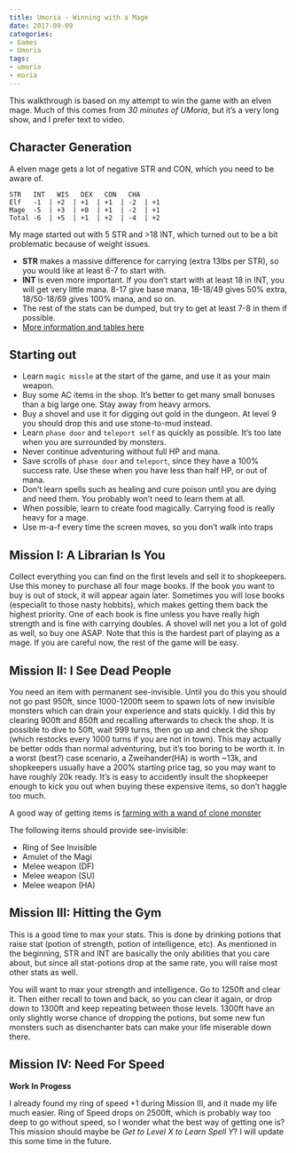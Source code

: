 ```yaml
---
title: Umoria - Winning with a Mage
date: 2017-09-09
categories:
- Games
- Umoria
tags:
- umoria
- moria
---
```


This walkthrough is based on my attempt to win the game with an elven mage. Much
of this comes from <em>30 minutes of UMoria</em>, but it’s a very long show, and I
prefer text to video.

## Character Generation
A elven mage gets a lot of negative STR and CON, which you need to be aware of.

```
STR   INT   WIS   DEX   CON   CHA
Elf   -1  | +2  | +1  | +1  | -2  | +1
Mage  -5  | +3  | +0  | +1  | -2  | +1
Total -6  | +5  | +1  | +2  | -4  | +2
```

My mage started out with 5 STR and >18 INT, which turned out to be a bit
problematic because of weight issues.

* **STR** makes a massive difference for carrying (extra 13lbs per STR), so you would like at least 6-7 to start with.
* **INT** is even more important. If you don’t start with at least 18 in INT, you will get very little mana. 8-17 give base mana, 18-18/49 gives 50% extra, 18/50-18/69 gives 100% mana, and so on.
* The rest of the stats can be dumped, but try to get at least 7-8 in them if possible.
* [More information and tables here](http://beej.us/moria/mmspoilers/character.html#attributes)

## Starting out
* Learn `magic missle` at the start of the game, and use it as your main weapon.
* Buy some AC items in the shop. It’s better to get many small bonuses than a big large one. Stay away from heavy armors.
* Buy a shovel and use it for digging out gold in the dungeon. At level 9 you should drop this and use stone-to-mud instead.
* Learn `phase door` and `teleport self` as quickly as possible. It’s too late when you are surrounded by monsters.
* Never continue adventuring without full HP and mana.
* Save scrolls of `phase door` and `teleport`, since they have a 100% success rate. Use these when you have less than half HP, or out of mana.
* Don’t learn spells such as healing and cure poison until you are dying and need them. You probably won’t need to learn them at all.
* When possible, learn to create food magically. Carrying food is really heavy for a mage.
* Use m-a-f every time the screen moves, so you don’t walk into traps

## Mission I: A Librarian Is You
Collect everything you can find on the first levels and sell it to shopkeepers. Use
this money to purchase all four mage books. If the book you want to buy is out of
stock, it will appear again later. Sometimes you will lose books (especiallt to
those nasty hobbits), which makes getting them back the highest priority. One of
each book is fine unless you have really high strength and is fine with carrying
doubles. A shovel will net you a lot of gold as well, so buy one ASAP. Note that
this is the hardest part of playing as a mage. If you are careful now, the rest
of the game will be easy.

## Mission II: I See Dead People
You need an item with permanent see-invisible. Until you do this
you should not go past 950ft, since 1000-1200ft seem to spawn lots of new
invisible monsters which can drain your experience and stats quickly. I did this by
clearing 900ft and 850ft and recalling afterwards to check the shop.
It is possible to dive to 50ft, wait 999 turns, then go up and check the
shop (which restocks every 1000 turns if you are not in town). This may
actually be better odds than normal adventuring, but it’s too boring to be
worth it. In a worst (best?) case scenario, a Zweihander(HA) is worth
~13k, and shopkeepers usually have a 200% starting price tag, so you may
want to have roughly 20k ready. It’s is easy to accidently insult the
shopkeeper enough to kick you out when buying these expensive items, so don’t
haggle too much.

A good way of getting items is [farming with a wand of clone monster](https://iix.se/posts/154/)

The following items should provide see-invisible:
* Ring of See Invisible
* Amulet of the Magi
* Melee weapon (DF)
* Melee weapon (SU)
* Melee weapon (HA)


## Mission III: Hitting the Gym
This is a good time to max your stats. This is done by drinking potions that
raise stat (potion of strength, potion of intelligence, etc).  As mentioned
in the beginning, STR and INT are basically the only abilities that you care
about, but since all stat-potions drop at the same rate, you will raise most
other stats as well.

You will want to max your strength and intelligence.
Go to 1250ft and clear it. Then either recall to town and back, so you can clear
it again, or drop down to 1300ft and keep repeating between those levels. 1300ft
have an only slightly worse chance of dropping the potions, but some new fun monsters
such as disenchanter bats can make your life miserable down there.

## Mission IV: Need For Speed

**Work In Progess**

I already found my ring of speed +1 during Mission III, and it made my life much
easier. Ring of Speed drops on 2500ft, which is probably way too deep to go
without speed, so I wonder what the best way of getting one is? This mission
should maybe be *Get to Level X to Learn Spell Y*? I will update this some time in the future.
